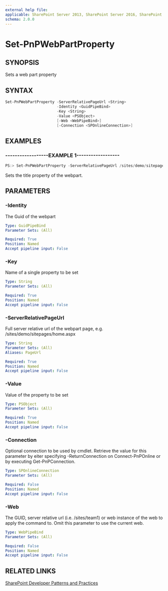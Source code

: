 ```yaml
---
external help file:
applicable: SharePoint Server 2013, SharePoint Server 2016, SharePoint Online
schema: 2.0.0
---
```

# Set-PnPWebPartProperty

## SYNOPSIS
Sets a web part property

## SYNTAX 

```powershell
Set-PnPWebPartProperty -ServerRelativePageUrl <String>
                       -Identity <GuidPipeBind>
                       -Key <String>
                       -Value <PSObject>
                       [-Web <WebPipeBind>]
                       [-Connection <SPOnlineConnection>]
```

## EXAMPLES

### ------------------EXAMPLE 1------------------
```powershell
PS:> Set-PnPWebPartProperty -ServerRelativePageUrl /sites/demo/sitepages/home.aspx -Identity ccd2c98a-c9ae-483b-ae72-19992d583914 -Key "Title" -Value "New Title" 
```

Sets the title property of the webpart.

## PARAMETERS

### -Identity
The Guid of the webpart

```yaml
Type: GuidPipeBind
Parameter Sets: (All)

Required: True
Position: Named
Accept pipeline input: False
```

### -Key
Name of a single property to be set

```yaml
Type: String
Parameter Sets: (All)

Required: True
Position: Named
Accept pipeline input: False
```

### -ServerRelativePageUrl
Full server relative url of the webpart page, e.g. /sites/demo/sitepages/home.aspx

```yaml
Type: String
Parameter Sets: (All)
Aliases: PageUrl

Required: True
Position: Named
Accept pipeline input: False
```

### -Value
Value of the property to be set

```yaml
Type: PSObject
Parameter Sets: (All)

Required: True
Position: Named
Accept pipeline input: False
```

### -Connection
Optional connection to be used by cmdlet. Retrieve the value for this parameter by eiter specifying -ReturnConnection on Connect-PnPOnline or by executing Get-PnPConnection.

```yaml
Type: SPOnlineConnection
Parameter Sets: (All)

Required: False
Position: Named
Accept pipeline input: False
```

### -Web
The GUID, server relative url (i.e. /sites/team1) or web instance of the web to apply the command to. Omit this parameter to use the current web.

```yaml
Type: WebPipeBind
Parameter Sets: (All)

Required: False
Position: Named
Accept pipeline input: False
```

## RELATED LINKS

[SharePoint Developer Patterns and Practices](http://aka.ms/sppnp)